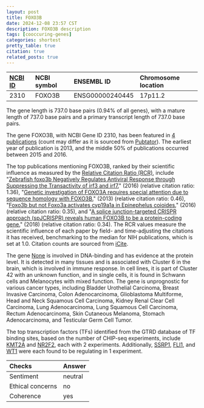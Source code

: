 ```yaml
---
layout: post
title: FOXO3B
date: 2024-12-08 23:57 CST
description: FOXO3B description
tags: [cooccuring-genes]
categories: shortest
pretty_table: true
citation: true
related_posts: true
---
```




| [NCBI ID](https://www.ncbi.nlm.nih.gov/gene/2310) | NCBI symbol | ENSEMBL ID | Chromosome location |
| :-------- | :------- | :-------- | :------- |
| 2310  | FOXO3B | ENSG00000240445 | 17p11.2 |



The gene length is 737.0 base pairs (0.94% of all genes), with a mature length of 737.0 base pairs and a primary transcript length of 737.0 base pairs.


The gene FOXO3B, with NCBI Gene ID 2310, has been featured in [4 publications](https://pubmed.ncbi.nlm.nih.gov/?term=%22FOXO3B%22) (count may differ as it is sourced from [Pubtator](https://academic.oup.com/nar/article/47/W1/W587/5494727)). The earliest year of publication is 2013, and the middle 50% of publications occurred between 2015 and 2016.


The top publications mentioning FOXO3B, ranked by their scientific influence as measured by the [Relative Citation Ratio (RCR)](https://journals.plos.org/plosbiology/article?id=10.1371/journal.pbio.1002541), include "[Zebrafish foxo3b Negatively Regulates Antiviral Response through Suppressing the Transactivity of irf3 and irf7.](https://pubmed.ncbi.nlm.nih.gov/27815423)" (2016) (relative citation ratio: 1.36), "[Genetic investigation of FOXO3A requires special attention due to sequence homology with FOXO3B.](https://pubmed.ncbi.nlm.nih.gov/22588664)" (2013) (relative citation ratio: 0.46), "[Foxo3b but not Foxo3a activates cyp19a1a in Epinephelus coioides.](https://pubmed.ncbi.nlm.nih.gov/26960338)" (2016) (relative citation ratio: 0.35), and "[A splice junction-targeted CRISPR approach (spJCRISPR) reveals human FOXO3B to be a protein-coding gene.](https://pubmed.ncbi.nlm.nih.gov/29925039)" (2018) (relative citation ratio: 0.34). The RCR values measure the scientific influence of each paper by field- and time-adjusting the citations it has received, benchmarking to the median for NIH publications, which is set at 1.0. Citation counts are sourced from [iCite](https://icite.od.nih.gov).


The gene [None](https://www.proteinatlas.org/None-None) is involved in DNA-binding and has evidence at the protein level. It is detected in many tissues and is associated with Cluster 6 in the brain, which is involved in immune response. In cell lines, it is part of Cluster 42 with an unknown function, and in single cells, it is found in Schwann cells and Melanocytes with mixed function. The gene is unprognostic for various cancer types, including Bladder Urothelial Carcinoma, Breast Invasive Carcinoma, Colon Adenocarcinoma, Glioblastoma Multiforme, Head and Neck Squamous Cell Carcinoma, Kidney Renal Clear Cell Carcinoma, Lung Adenocarcinoma, Lung Squamous Cell Carcinoma, Rectum Adenocarcinoma, Skin Cutaneous Melanoma, Stomach Adenocarcinoma, and Testicular Germ Cell Tumor.


The top transcription factors (TFs) identified from the GTRD database of TF binding sites, based on the number of CHIP-seq experiments, include [KMT2A](https://www.ncbi.nlm.nih.gov/gene/4297) and [NR2F2](https://www.ncbi.nlm.nih.gov/gene/7026), each with 2 experiments. Additionally, [SSRP1](https://www.ncbi.nlm.nih.gov/gene/6749), [FLI1](https://www.ncbi.nlm.nih.gov/gene/2313), and [WT1](https://www.ncbi.nlm.nih.gov/gene/7490) were each found to be regulating in 1 experiment.















| Checks    | Answer |
| :-------- | :------- |
| Sentiment  | neutral   |
| Ethical concerns | no     |
| Coherence    | yes    |